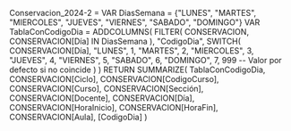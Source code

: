Conservacion_2024-2 = 
VAR DiasSemana = {"LUNES", "MARTES", "MIERCOLES", "JUEVES", "VIERNES", "SABADO", "DOMINGO"}
VAR TablaConCodigoDia =
    ADDCOLUMNS(
        FILTER(
            CONSERVACION,
            CONSERVACION[Día] IN DiasSemana
        ),
        "CodigoDia", 
        SWITCH(
            CONSERVACION[Día],
            "LUNES", 1,
            "MARTES", 2,
            "MIERCOLES", 3,
            "JUEVES", 4,
            "VIERNES", 5,
            "SABADO", 6,
            "DOMINGO", 7,
            999 -- Valor por defecto si no coincide
        )
    )
RETURN
    SUMMARIZE(
        TablaConCodigoDia,
        CONSERVACION[Ciclo],
        CONSERVACION[CodigoCurso],
        CONSERVACION[Curso],
        CONSERVACION[Sección],
        CONSERVACION[Docente],
        CONSERVACION[Día],
        CONSERVACION[HoraInicio],
        CONSERVACION[HoraFin],
        CONSERVACION[Aula],
        [CodigoDia]
    )